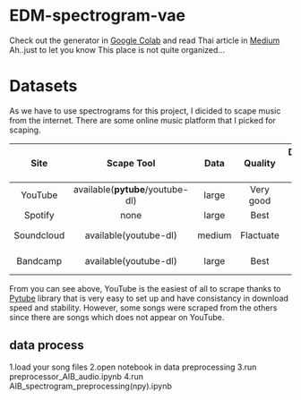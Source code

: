 # EDM-spectrogram-vae

Check out the generator in [Google Colab](https://colab.research.google.com/drive/1nS-MkAlk8pERFjQoyr_ZtOqDUsN61VZp?usp=sharing)
and read Thai article in [Medium](https://medium.com/@nayos.su/generating-edm-song-with-vae-variational-autoencoder-spectrogram-eb6dcd5fc4b8)
Ah..just to let you know This place is not quite organized...

# Datasets
As we have to use spectrograms for this project, I dicided to scape music from the internet.
There are some online music platform that I picked for scaping.

| Site         | Scape Tool  | Data   | Quality    | Difficulty to Scrape |
|:------------:|:-----------:|:------:|:----------:|:--------------------:|
| YouTube      | available(**pytube**/youtube-dl)   | large  | Very good  | Very Easy            |
| Spotify      | none        | large  | Best       | No                   |
| Soundcloud   | available(youtube-dl)   | medium | Flactuate  | Quite Hard           |
| Bandcamp     | available(youtube-dl)   | large  | Best       | Quite Hard           |

From you can see above, YouTube is the easiest of all to scrape thanks to [Pytube](https://github.com/pytube/pytube) library that is very easy to set up and have consistancy in download speed and stability. However, some songs were scraped from the others since there are songs which does not appear on YouTube.

## data process
1.load your song files
2.open notebook in data preprocessing
3.run preprocessor_AIB_audio.ipynb
4.run AIB_spectrogram_preprocessing(npy).ipynb
